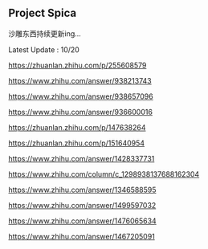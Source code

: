 ## Project Spica

沙雕东西持续更新ing...

Latest Update : 10/20

https://zhuanlan.zhihu.com/p/255608579

https://www.zhihu.com/answer/938213743

https://www.zhihu.com/answer/938657096

https://www.zhihu.com/answer/936600016

https://zhuanlan.zhihu.com/p/147638264

https://zhuanlan.zhihu.com/p/151640954

https://www.zhihu.com/answer/1428337731

https://www.zhihu.com/column/c_1298938137688162304

https://www.zhihu.com/answer/1346588595

https://www.zhihu.com/answer/1499597032

https://www.zhihu.com/answer/1476065634

https://www.zhihu.com/answer/1467205091

